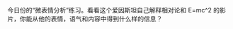 今日份的“微表情分析”练习。看看这个爱因斯坦自己解释相对论和 E=mc^2 的影片，你能从他的表情，语气和内容中得到什么样的信息？

<div id="youtube2-aNuuYKieHRY" class="youtube-wrap" data-attrs="{&quot;videoId&quot;:&quot;aNuuYKieHRY&quot;,&quot;startTime&quot;:null,&quot;endTime&quot;:null}">


